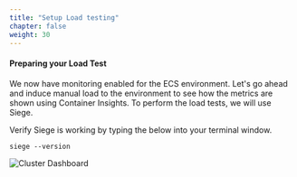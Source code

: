 ```yaml
---
title: "Setup Load testing"
chapter: false
weight: 30
---
```


#### Preparing your Load Test

We now have monitoring enabled for the ECS environment. Let's go ahead and induce manual load to the environment to see how the metrics are shown using Container Insights. To perform the load tests, we will use Siege.

Verify Siege is working by typing the below into your terminal window.

```
siege --version
```

![Cluster Dashboard](/images/ContainerInsights14.png)


